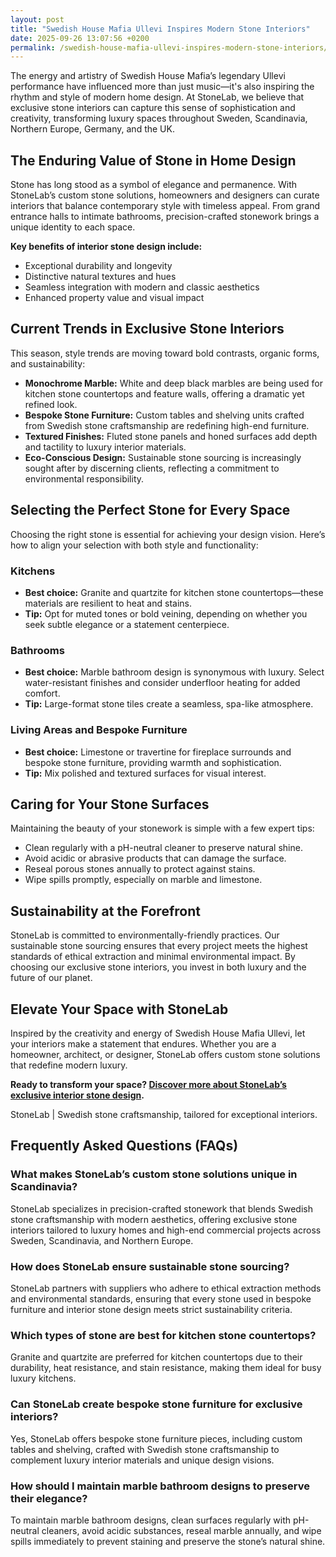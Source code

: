 ```yaml
---
layout: post
title: "Swedish House Mafia Ullevi Inspires Modern Stone Interiors"
date: 2025-09-26 13:07:56 +0200
permalink: /swedish-house-mafia-ullevi-inspires-modern-stone-interiors/
---
```

The energy and artistry of Swedish House Mafia’s legendary Ullevi performance have influenced more than just music—it's also inspiring the rhythm and style of modern home design. At StoneLab, we believe that exclusive stone interiors can capture this sense of sophistication and creativity, transforming luxury spaces throughout Sweden, Scandinavia, Northern Europe, Germany, and the UK.

## The Enduring Value of Stone in Home Design

Stone has long stood as a symbol of elegance and permanence. With StoneLab’s custom stone solutions, homeowners and designers can curate interiors that balance contemporary style with timeless appeal. From grand entrance halls to intimate bathrooms, precision-crafted stonework brings a unique identity to each space.

**Key benefits of interior stone design include:**
- Exceptional durability and longevity
- Distinctive natural textures and hues
- Seamless integration with modern and classic aesthetics
- Enhanced property value and visual impact

## Current Trends in Exclusive Stone Interiors

This season, style trends are moving toward bold contrasts, organic forms, and sustainability:

- **Monochrome Marble:** White and deep black marbles are being used for kitchen stone countertops and feature walls, offering a dramatic yet refined look.
- **Bespoke Stone Furniture:** Custom tables and shelving units crafted from Swedish stone craftsmanship are redefining high-end furniture.
- **Textured Finishes:** Fluted stone panels and honed surfaces add depth and tactility to luxury interior materials.
- **Eco-Conscious Design:** Sustainable stone sourcing is increasingly sought after by discerning clients, reflecting a commitment to environmental responsibility.

## Selecting the Perfect Stone for Every Space

Choosing the right stone is essential for achieving your design vision. Here’s how to align your selection with both style and functionality:

### Kitchens

- **Best choice:** Granite and quartzite for kitchen stone countertops—these materials are resilient to heat and stains.
- **Tip:** Opt for muted tones or bold veining, depending on whether you seek subtle elegance or a statement centerpiece.

### Bathrooms

- **Best choice:** Marble bathroom design is synonymous with luxury. Select water-resistant finishes and consider underfloor heating for added comfort.
- **Tip:** Large-format stone tiles create a seamless, spa-like atmosphere.

### Living Areas and Bespoke Furniture

- **Best choice:** Limestone or travertine for fireplace surrounds and bespoke stone furniture, providing warmth and sophistication.
- **Tip:** Mix polished and textured surfaces for visual interest.

## Caring for Your Stone Surfaces

Maintaining the beauty of your stonework is simple with a few expert tips:

- Clean regularly with a pH-neutral cleaner to preserve natural shine.
- Avoid acidic or abrasive products that can damage the surface.
- Reseal porous stones annually to protect against stains.
- Wipe spills promptly, especially on marble and limestone.

## Sustainability at the Forefront

StoneLab is committed to environmentally-friendly practices. Our sustainable stone sourcing ensures that every project meets the highest standards of ethical extraction and minimal environmental impact. By choosing our exclusive stone interiors, you invest in both luxury and the future of our planet.

## Elevate Your Space with StoneLab

Inspired by the creativity and energy of Swedish House Mafia Ullevi, let your interiors make a statement that endures. Whether you are a homeowner, architect, or designer, StoneLab offers custom stone solutions that redefine modern luxury.

**Ready to transform your space? [Discover more about StoneLab’s exclusive interior stone design](https://stonelab.se/).**

StoneLab | Swedish stone craftsmanship, tailored for exceptional interiors.

## Frequently Asked Questions (FAQs)

### What makes StoneLab’s custom stone solutions unique in Scandinavia?

StoneLab specializes in precision-crafted stonework that blends Swedish stone craftsmanship with modern aesthetics, offering exclusive stone interiors tailored to luxury homes and high-end commercial projects across Sweden, Scandinavia, and Northern Europe.

### How does StoneLab ensure sustainable stone sourcing?

StoneLab partners with suppliers who adhere to ethical extraction methods and environmental standards, ensuring that every stone used in bespoke furniture and interior stone design meets strict sustainability criteria.

### Which types of stone are best for kitchen stone countertops?

Granite and quartzite are preferred for kitchen countertops due to their durability, heat resistance, and stain resistance, making them ideal for busy luxury kitchens.

### Can StoneLab create bespoke stone furniture for exclusive interiors?

Yes, StoneLab offers bespoke stone furniture pieces, including custom tables and shelving, crafted with Swedish stone craftsmanship to complement luxury interior materials and unique design visions.

### How should I maintain marble bathroom designs to preserve their elegance?

To maintain marble bathroom designs, clean surfaces regularly with pH-neutral cleaners, avoid acidic substances, reseal marble annually, and wipe spills immediately to prevent staining and preserve the stone’s natural shine.

<script type="application/ld+json">
{
  "@context": "https://schema.org",
  "@type": "BlogPosting",
  "headline": "Swedish House Mafia Ullevi Inspires Modern Stone Interiors",
  "description": "Explore how StoneLab combines Swedish stone craftsmanship with modern design trends to create exclusive stone interiors for luxury spaces across Scandinavia and Northern Europe.",
  "author": {
    "@type": "Person",
    "name": "StoneLab"
  },
  "publisher": {
    "@type": "Organization",
    "name": "StoneLab",
    "logo": {
      "@type": "ImageObject",
      "url": "https://stonelab.se/logo.png"
    }
  },
  "url": "https://stonelab.se/blog/swedish-house-mafia-ullevi-inspires-modern-stone-interiors",
  "mainEntityOfPage": "https://stonelab.se/blog/swedish-house-mafia-ullevi-inspires-modern-stone-interiors",
  "datePublished": "2024-06-01",
  "dateModified": "2024-06-01",
  "keywords": "StoneLab, custom stone solutions, interior stone design, exclusive stone interiors, Swedish stone craftsmanship, luxury interior materials, kitchen stone countertops, marble bathroom design, bespoke stone furniture, sustainable stone sourcing",
  "inLanguage": "en-US"
}
</script>

<script type="application/ld+json">
{
  "@context": "https://schema.org",
  "@type": "FAQPage",
  "mainEntity": [
    {
      "@type": "Question",
      "name": "What makes StoneLab’s custom stone solutions unique in Scandinavia?",
      "acceptedAnswer": {
        "@type": "Answer",
        "text": "StoneLab specializes in precision-crafted stonework that blends Swedish stone craftsmanship with modern aesthetics, offering exclusive stone interiors tailored to luxury homes and high-end commercial projects across Sweden, Scandinavia, and Northern Europe."
      }
    },
    {
      "@type": "Question",
      "name": "How does StoneLab ensure sustainable stone sourcing?",
      "acceptedAnswer": {
        "@type": "Answer",
        "text": "StoneLab partners with suppliers who adhere to ethical extraction methods and environmental standards, ensuring that every stone used in bespoke furniture and interior stone design meets strict sustainability criteria."
      }
    },
    {
      "@type": "Question",
      "name": "Which types of stone are best for kitchen stone countertops?",
      "acceptedAnswer": {
        "@type": "Answer",
        "text": "Granite and quartzite are preferred for kitchen countertops due to their durability, heat resistance, and stain resistance, making them ideal for busy luxury kitchens."
      }
    },
    {
      "@type": "Question",
      "name": "Can StoneLab create bespoke stone furniture for exclusive interiors?",
      "acceptedAnswer": {
        "@type": "Answer",
        "text": "Yes, StoneLab offers bespoke stone furniture pieces, including custom tables and shelving, crafted with Swedish stone craftsmanship to complement luxury interior materials and unique design visions."
      }
    },
    {
      "@type": "Question",
      "name": "How should I maintain marble bathroom designs to preserve their elegance?",
      "acceptedAnswer": {
        "@type": "Answer",
        "text": "To maintain marble bathroom designs, clean surfaces regularly with pH-neutral cleaners, avoid acidic substances, reseal marble annually, and wipe spills immediately to prevent staining and preserve the stone’s natural shine."
      }
    }
  ]
}
</script>
